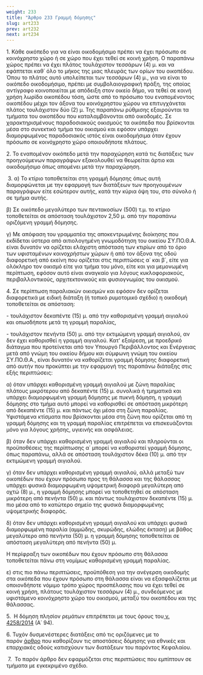 ```yaml
---
weight: 233
title: "Άρθρο 233 Γραμμή δόμησης"
slug: art233
prev: art232
next: art234
---
```


1. Κάθε οικόπεδο για να είναι οικοδομήσιμο πρέπει να έχει πρόσωπο σε κοινόχρηστο χώρο ή σε χώρο που έχει τεθεί σε κοινή χρήση. Ο παραπάνω χώρος πρέπει να έχει πλάτος τουλάχιστον τεσσάρων (4) μ. και να εφάπτεται καθ΄ όλο το μήκος της μιας πλευράς των ορίων του οικοπέδου. Όπου το πλάτος αυτό υπολείπεται των τεσσάρων (4) μ., για να είναι το οικόπεδο οικοδομήσιμο, πρέπει με συμβολαιογραφική πράξη, της οποίας αντίγραφο κοινοποιείται με απόδειξη στον οικείο δήμο, να τεθεί σε κοινή χρήση λωρίδα οικοπέδου τόση, ώστε από το πρόσωπο του εναπομένοντος οικοπέδου μέχρι τον άξονα του κοινόχρηστου χώρου να επιτυγχάνεται πλάτος τουλάχιστον δύο (2) μ. Της παραπάνω ρύθμισης εξαιρούνται τα τμήματα του οικοπέδου που καταλαμβάνονται από οικοδομές. Σε χαρακτηρισμένους παραδοσιακούς οικισμούς τα οικόπεδα που βρίσκονται μέσα στο συνεκτικό τμήμα του οικισμού και εφόσον υπάρχει διαμορφωμένος παραδοσιακός ιστός είναι οικοδομήσιμα όταν έχουν πρόσωπο σε κοινόχρηστο χώρο οποιουδήποτε πλάτους.

2. Το εναπομένον οικόπεδο μετά την παραχώρηση κατά τις διατάξεις των προηγούμενων παραγράφων εξακολουθεί να θεωρείται άρτιο και οικοδομήσιμο όπως απομένει μετά την παραχώρηση.

 3. α) Το κτίριο τοποθετείται στη γραμμή δόμησης όπως αυτή διαμορφώνεται με την εφαρμογή των διατάξεων των προηγουμένων παραγράφων είτε εσώτερον αυτής, κατά την κύρια όψη του, στο σύνολο ή σε τμήμα αυτής.

β) Σε οικόπεδο μεγαλύτερο των πεντακοσίων (500) τ.μ. το κτίριο τοποθετείται σε απόσταση τουλάχιστον 2,50 μ. από την παραπάνω οριζόμενη γραμμή δόμησης.

γ) Με απόφαση του γραμματέα της αποκεντρωμένης διοίκησης που εκδίδεται ύστερα από αιτιολογημένη γνωμοδότηση του οικείου ΣΥ.ΠΟ.Θ.Α. είναι δυνατόν να ορίζεται ελάχιστη απόσταση των κτιρίων από το όριο των υφισταμένων κοινοχρήστων χώρων ή από τον άξονα της οδού διαφορετική από εκείνη που ορίζεται στις περιπτώσεις α΄ και β΄, είτε για ολόκληρο τον οικισμό είτε για τμήμα του μόνο, είτε και για μεμονωμένη περίπτωση, εφόσον αυτό είναι αναγκαίο για λόγους κυκλοφοριακούς, περιβαλλοντικούς, αρχιτεκτονικούς και φυσιογνωμίας του οικισμού.

4. Σε περίπτωση παραλιακών οικισμών και εφόσον δεν ορίζεται διαφορετικά με ειδική διάταξη (ή τοπικό ρυμοτομικό σχέδιο) η οικοδομή τοποθετείται σε απόσταση:

\- τουλάχιστον δεκαπέντε (15) μ. από την καθορισμένη γραμμή αιγιαλού και οπωσδήποτε μετά τη γραμμή παραλίας,

\- τουλάχιστον πενήντα (50) μ. από την εκτιμώμενη γραμμή αιγιαλού, αν δεν έχει καθορισθεί η γραμμή αιγιαλού. Κατ' εξαίρεση, με προεδρικό διάταγμα που προτείνεται από τον Υπουργό Περιβάλλοντος και Ενέργειας μετά από γνώμη του οικείου δήμου και σύμφωνη γνώμη του οικείου ΣΥ.ΠΟ.Θ.Α., είναι δυνατόν να καθορίζεται γραμμή δόμησης διαφορετική από αυτήν που προκύπτει με την εφαρμογή της παραπάνω διάταξης στις εξής περιπτώσεις:

α) όταν υπάρχει καθορισμένη γραμμή αιγιαλού με ζώνη παραλίας πλάτους μικρότερου από δεκαπέντε (15) μ. συνολικά ή τμηματικά και υπάρχει διαμορφωμένη γραμμή δόμησης με πυκνή δόμηση, η γραμμή δόμησης στο τμήμα αυτό μπορεί να καθορισθεί σε απόσταση μικρότερη από δεκαπέντε (15) μ. και πάντως όχι μέσα στη ζώνη παραλίας. Υφιστάμενα κτίσματα που βρίσκονται μέσα στη ζώνη που ορίζεται από τη γραμμή δόμησης και τη γραμμή παραλίας επιτρέπεται να επισκευάζονται μόνο για λόγους χρήσης, υγιεινής και ασφάλειας.

β) όταν δεν υπάρχει καθορισμένη γραμμή αιγιαλού και πληρούνται οι προϋποθέσεις της περίπτωσης α΄ μπορεί να καθοριστεί γραμμή δόμησης, όπως παραπάνω, αλλά σε απόσταση τουλάχιστον δέκα (10) μ. από την εκτιμώμενη γραμμή αιγιαλού.

γ) όταν δεν υπάρχει καθορισμένη γραμμή αιγιαλού, αλλά μεταξύ των οικοπέδων που έχουν πρόσωπο προς τη θάλασσα και της θάλασσας υπάρχει φυσικά διαμορφωμένη υψομετρική διαφορά μεγαλύτερη από οχτώ (8) μ., η γραμμή δόμησης μπορεί να τοποθετηθεί σε απόσταση μικρότερη από πενήντα (50) μ. και πάντως τουλάχιστον δεκαπέντε (15) μ. πιο μέσα από το κατώτερο σημείο της φυσικά διαμορφωμένης υψομετρικής διαφοράς.

δ) όταν δεν υπάρχει καθορισμένη γραμμή αιγιαλού και υπάρχει φυσικά διαμορφωμένη παραλία (αμμώδης, σκυρώδης, ελώδης έκταση) με βάθος μεγαλύτερο από πενήντα (50) μ. η γραμμή δόμησης τοποθετείται σε απόσταση μεγαλύτερη από πενήντα (50) μ.

Η περίφραξη των οικοπέδων που έχουν πρόσωπο στη θάλασσα τοποθετείται πάνω στη νομίμως καθορισμένη γραμμή παραλίας.

ε) στις πιο πάνω περιπτώσεις, προϋπόθεση για την ανέγερση οικοδομής στα οικόπεδα που έχουν πρόσωπο στη θάλασσα είναι να εξασφαλίζεται με οποιονδήποτε νόμιμο τρόπο χώρος προσπέλασης που να έχει τεθεί σε κοινή χρήση, πλάτους τουλάχιστον τεσσάρων (4) μ., συνδεόμενος με υφιστάμενο κοινόχρηστο χώρο του οικισμού, μεταξύ του οικοπέδου και της θάλασσας.

5.  Η δόμηση πλησίον ρεμάτων επιτρέπεται με τους όρους του<a href="https://ia37rg02wpsa01.blob.core.windows.net/fek/01/2014/20140100094.pdf" title="Δείτε το Σχετικό"> ν. 4258/2014</a> (Α΄ 94).

6. Τυχόν δυσμενέστερες διατάξεις από τις οριζόμενες με το παρόν [άρθρο](https://www.technologismiki.com/nomos/pd_14_7_99_86.php) που καθορίζουν τις αποστάσεις δόμησης για εθνικές και επαρχιακές οδούς κατισχύουν των διατάξεων του παρόντος Κεφαλαίου.

 7.  Το παρόν άρθρο δεν εφαρμόζεται στις περιπτώσεις που εμπίπτουν σε τμήματα με εγκεκριμένο σχέδιο.


